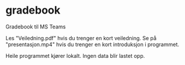 # gradebook
Gradebook til MS Teams

Les "Veiledning.pdf" hvis du trenger en kort veiledning.
Se på "presentasjon.mp4" hvis du trenger en kort introduksjon i programmet.

Heile programmet kjører lokalt. Ingen data blir lastet opp.
